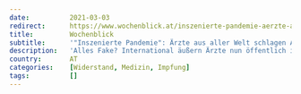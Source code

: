 ```yaml
---
date:          2021-03-03
redirect:      https://www.wochenblick.at/inszenierte-pandemie-aerzte-aus-aller-welt-schlagen-alarm/
title:         Wochenblick
subtitle:      '"Inszenierte Pandemie": Ärzte aus aller Welt schlagen Alarm!'
description:   'Alles Fake? International äußern Ärzte nun öffentlich ihre Bedenken über die Pandemie. Sie warnen vor den neuartigen mRNA-Corona-Impfstoffen.'
country:       AT
categories:    [Widerstand, Medizin, Impfung]
tags:          []
---
```


